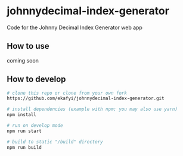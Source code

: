 # johnnydecimal-index-generator

Code for the Johnny Decimal Index Generator web app

## How to use

coming soon

## How to develop

```bash
# clone this repo or clone from your own fork
https://github.com/ekafyi/johnnydecimal-index-generator.git

# install dependencies (example with npm; you may also use yarn)
npm install

# run on develop mode
npm run start

# build to static "/build" directory
npm run build
```
